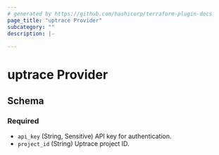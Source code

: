 ```yaml
---
# generated by https://github.com/hashicorp/terraform-plugin-docs
page_title: "uptrace Provider"
subcategory: ""
description: |-
  
---
```


# uptrace Provider





<!-- schema generated by tfplugindocs -->
## Schema

### Required

- `api_key` (String, Sensitive) API key for authentication.
- `project_id` (String) Uptrace project ID.
